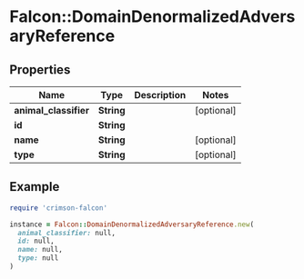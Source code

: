 # Falcon::DomainDenormalizedAdversaryReference

## Properties

| Name | Type | Description | Notes |
| ---- | ---- | ----------- | ----- |
| **animal_classifier** | **String** |  | [optional] |
| **id** | **String** |  |  |
| **name** | **String** |  | [optional] |
| **type** | **String** |  | [optional] |

## Example

```ruby
require 'crimson-falcon'

instance = Falcon::DomainDenormalizedAdversaryReference.new(
  animal_classifier: null,
  id: null,
  name: null,
  type: null
)
```

